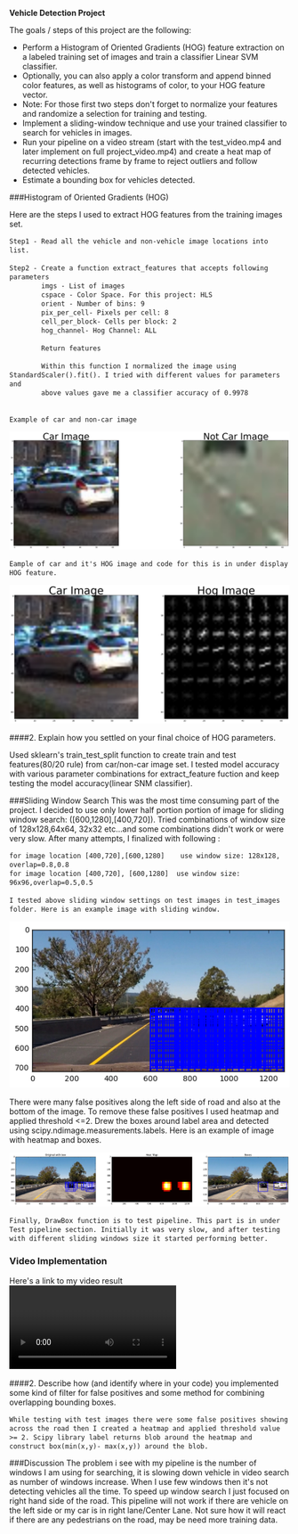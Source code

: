 **Vehicle Detection Project**

The goals / steps of this project are the following:

* Perform a Histogram of Oriented Gradients (HOG) feature extraction on a labeled training set of images and train a classifier Linear SVM classifier.
* Optionally, you can also apply a color transform and append binned color features, as well as histograms of color, to your HOG feature vector. 
* Note: For those first two steps don't forget to normalize your features and randomize a selection for training and testing.
* Implement a sliding-window technique and use your trained classifier to search for vehicles in images.
* Run your pipeline on a video stream (start with the test_video.mp4 and later implement on full project_video.mp4) and create a heat map of recurring detections frame by frame to reject outliers and follow detected vehicles.
* Estimate a bounding box for vehicles detected.

[//]: # (Image References)
[image1]: ./output_images/car_not_car.png
[image2]: ./output_images/HOG_image.png
[image3]: ./output_images/sliding_windows.png
[image4]: ./output_images/heatmap.png
[image5]: ./output_images/output.png
[video1]: ./project_video.mp4


###Histogram of Oriented Gradients (HOG)

Here are the steps I used to extract HOG features from the training images set.

    Step1 - Read all the vehicle and non-vehicle image locations into list.
            
    Step2 - Create a function extract_features that accepts following parameters
            imgs - List of images
            cspace - Color Space. For this project: HLS
            orient - Number of bins: 9 
            pix_per_cell- Pixels per cell: 8   
            cell_per_block- Cells per block: 2
            hog_channel- Hog Channel: ALL

            Return features
    
            Within this function I normalized the image using StandardScaler().fit(). I tried with different values for parameters and
            above values gave me a classifier accuracy of 0.9978

   
    Example of car and non-car image
![alt text][image1]

    
    Eample of car and it's HOG image and code for this is in under display HOG feature.

![alt text][image2]

####2. Explain how you settled on your final choice of HOG parameters.

 Used sklearn's train_test_split function to create train and test features(80/20 rule) from car/non-car image set. I tested model accuracy with various parameter combinations for extract_feature fuction and keep testing the model accuracy(linear SNM classifier). 

###Sliding Window Search
This was the most time consuming part of the project. I decided to use only lower half portion portion of image for sliding window search: ([600,1280],[400,720]). Tried combinations of window size of 128x128,64x64, 32x32 etc...and some combinations didn't work or were very slow. After many attempts, I finalized with following :

    for image location [400,720],[600,1280]    use window size: 128x128, overlap=0.8,0.8
    for image location [400,720], [600,1280]  use window size: 96x96,overlap=0.5,0.5
   
    I tested above sliding window settings on test images in test_images folder. Here is an example image with sliding window.

![alt text][image3]

There were many false positives along the left side of road and also at the bottom of the image. To remove these false positives I used heatmap and applied threshold <=2. Drew the boxes around label area and detected using scipy.ndimage.measurements.labels. Here is an example of image with heatmap and boxes.

![alt text][image4]

    Finally, DrawBox function is to test pipeline. This part is in under Test pipeline section. Initially it was very slow, and after testing with different sliding windows size it started performing better.


### Video Implementation

Here's a link to my video result
![alt text][video1]


####2. Describe how (and identify where in your code) you implemented some kind of filter for false positives and some method for combining overlapping bounding boxes.

    While testing with test images there were some false positives showing across the road then I created a heatmap and applied threshold value >= 2. Scipy library label returns blob around the heatmap and construct box(min(x,y)- max(x,y)) around the blob.

###Discussion
  The problem i see with my pipeline is the number of windows I am using for searching, it is slowing down vehicle in video search as number of windows increase. When I use few windows then it's not detecting vehicles all the time. To speed up window search I just focused on right hand side of the road. This pipeline will not work if there are vehicle on the left side or my car is in right lane/Center Lane. Not sure how it will react if there are any pedestrians on the road, may be need more training data. 



